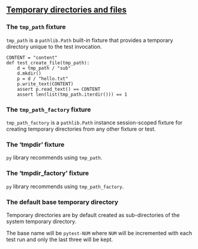 ## [Temporary directories and files](https://docs.pytest.org/en/stable/tmpdir.html)  

### The `tmp_path` fixture

`tmp_path` is a `pathlib.Path` built-in fixture that provides a temporary directory unique to the test invocation.  

```
CONTENT = "content"
def test_create_file(tmp_path):
    d = tmp_path / "sub"
    d.mkdir()
    p = d / "hello.txt"
    p.write_text(CONTENT)
    assert p.read_text() == CONTENT
    assert len(list(tmp_path.iterdir())) == 1
```

### The `tmp_path_factory` fixture

`tmp_path_factory` is a `pathlib.Path` instance session-scoped fixture for creating temporary directories from any other fixture or test.  

### The ‘tmpdir’ fixture

`py` library recommends using `tmp_path`.  

### The ‘tmpdir_factory’ fixture

`py` library recommends using `tmp_path_factory`.  

### The default base temporary directory

Temporary directories are by default created as sub-directories of the system temporary directory.  

The base name will be `pytest-NUM` where `NUM` will be incremented with each test run and only the last three will be kept.  

